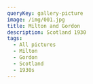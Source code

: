 ```yaml
---
queryKey: gallery-picture
image: /img/001.jpg
title: Milton and Gordon
description: Scotland 1930
tags:
  - All pictures
  - Milton
  - Gordon
  - Scotland
  - 1930s
---
```

